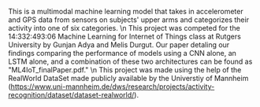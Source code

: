 This is a multimodal machine learning model that takes in accelerometer and GPS data from sensors on subjects' upper arms and categorizes their activity into one of six categories. \n
This project was competed for the 14:332:493:06 Machine Learning for Internet of Things class at Rutgers University by Gunjan Adya and Melis Durgut. Our paper detaling our findings comparing the performance of models using a CNN alone, an LSTM alone, and a combination of these two architectures can be found as "ML4IoT_finalPaper.pdf." \n
This project was made using the help of the RealWorld DataSet made publicly available by the Universtiy of Mannheim (https://www.uni-mannheim.de/dws/research/projects/activity-recognition/dataset/dataset-realworld/).

